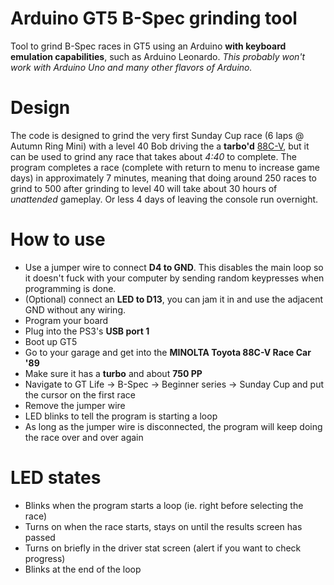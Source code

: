 # Arduino GT5 B-Spec grinding tool
Tool to grind B-Spec races in GT5 using an Arduino **with keyboard emulation capabilities**, such as Arduino Leonardo. *This probably won't work with Arduino Uno and many other flavors of Arduino.*

# Design
The code is designed to grind the very first Sunday Cup race (6 laps @ Autumn Ring Mini) with a level 40 Bob driving the a **tarbo'd** [88C-V](http://www.mygranturismo.net/car_sheet.php?id=948), but it can be used to grind any race that takes about *4:40* to complete.
The program completes a race (complete with return to menu to increase game days) in approximately 7 minutes, meaning that doing around 250 races to grind to 500 after grinding to level 40 will take about 30 hours of *unattended* gameplay. Or less 4 days of leaving the console run overnight.

# How to use
- Use a jumper wire to connect **D4 to GND**. This disables the main loop so it doesn't fuck with your computer by sending random keypresses when programming is done.
- (Optional) connect an **LED to D13**, you can jam it in and use the adjacent GND without any wiring.
- Program your board
- Plug into the PS3's **USB port 1**
- Boot up GT5
- Go to your garage and get into the **MINOLTA Toyota 88C-V Race Car '89**
- Make sure it has a **turbo** and about **750 PP**
- Navigate to GT Life -> B-Spec -> Beginner series -> Sunday Cup and put the cursor on the first race
- Remove the jumper wire
- LED blinks to tell the program is starting a loop
- As long as the jumper wire is disconnected, the program will keep doing the race over and over again

# LED states
- Blinks when the program starts a loop (ie. right before selecting the race)
- Turns on when the race starts, stays on until the results screen has passed
- Turns on briefly in the driver stat screen (alert if you want to check progress)
- Blinks at the end of the loop
